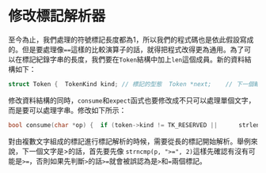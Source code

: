 # 修改標記解析器

至今為止，我們處理的符號標記長度都為1，所以我們的程式碼也是依此假設寫成的。但是要處理像`==`這樣的比較演算子的話，就得把程式改得更為通用。為了可以在標記紀錄字串的長度，我們要在`Token`結構中加上`len`這個成員。新的資料結構如下：

```c
struct Token {  TokenKind kind; // 標記的型態  Token *next;    // 下一個輸入標記  int val;        // kind為TK_NUM時的數值  char *str;      // 標記文字列  int len;        // 標記長度};
```

修改資料結構的同時，`consume`和`expect`函式也要修改成不只可以處理單個文字，而是要可以處理字串。修改如下所示：

```c
bool consume(char *op) {  if (token->kind != TK_RESERVED ||      strlen(op) != token->len ||      memcmp(token->str, op, token->len))    return false;  token = token->next;  return true;}
```

對由複數文字組成的標記進行標記解析的時候，需要從長的標記開始解析。舉例來說，下一個文字是&gt;的話，首先要先像 `strncmp(p, ">=", 2)`這樣先確認有沒有可能是`>=`，否則如果先判斷`>`的話`>=`就會被誤認為是`>`和`=`兩個標記。

